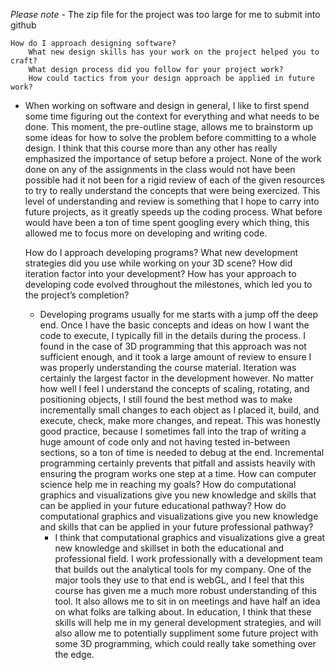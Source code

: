 *Please note* - The zip file for the project was too large for me to submit into github

    How do I approach designing software?
        What new design skills has your work on the project helped you to craft?
        What design process did you follow for your project work?
        How could tactics from your design approach be applied in future work?
  - When working on software and design in general, I like to first spend some time figuring out the context for everything and what needs to be done. This moment, the pre-outline stage, allows me to brainstorm up some ideas for
    how to solve the problem before committing to a whole design. I think that this course more than any other has really emphasized the importance of setup before a project. None of the work done on any of the assignments in the class
    would not have been possible had it not been for a rigid review of each of the given resources to try to really understand the concepts that were being exercized. This level of understanding and review is something that I hope
    to carry into future projects, as it greatly speeds up the coding process. What before would have been a ton of time spent googling every which thing, this allowed me to focus more on developing and writing code.
        
    How do I approach developing programs?
        What new development strategies did you use while working on your 3D scene?
        How did iteration factor into your development?
        How has your approach to developing code evolved throughout the milestones, which led you to the project’s completion?
    - Developing programs usually for me starts with a jump off the deep end. Once I have the basic concepts and ideas on how I want the code to execute, I typically fill in the details during the process. I found in the case of 3D programming
      that this approach was not sufficient enough, and it took a large amount of review to ensure I was properly understanding the course material. Iteration was certainly the largest factor in the development however. No matter how well I
      feel I understand the concepts of scaling, rotating, and positioning objects, I still found the best method was to make incrementally small changes to each object as I placed it, build, and execute, check, make more changes, and repeat.
      This was honestly good practice, because I sometimes fall into the trap of writing a huge amount of code only and not having tested in-between sections, so a ton of time is needed to debug at the end. Incremental programming certainly prevents
      that pitfall and assists heavily with ensuring the program works one step at a time.
    How can computer science help me in reaching my goals?
        How do computational graphics and visualizations give you new knowledge and skills that can be applied in your future educational pathway?
        How do computational graphics and visualizations give you new knowledge and skills that can be applied in your future professional pathway?
      - I think that computational graphics and visualizations give a great new knowledge and skillset in both the educational and professional field. I work professionally with a development team that builds out the analytical tools for my company.
        One of the major tools they use to that end is webGL, and I feel that this course has given me a much more robust understanding of this tool. It also allows me to sit in on meetings and have half an idea on what folks are talking about. In education,
        I think that these skills will help me in my general development strategies, and will also allow me to potentially suppliment some future project with some 3D programming, which could really take something over the edge. 
